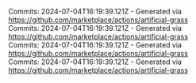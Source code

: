 Commits: 2024-07-04T16:19:39.121Z - Generated via https://github.com/marketplace/actions/artificial-grass
<br>
Commits: 2024-07-04T16:19:39.121Z - Generated via https://github.com/marketplace/actions/artificial-grass
<br>
Commits: 2024-07-04T16:19:39.121Z - Generated via https://github.com/marketplace/actions/artificial-grass
<br>
Commits: 2024-07-04T16:19:39.121Z - Generated via https://github.com/marketplace/actions/artificial-grass
<br>
